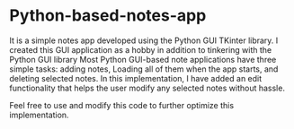 # Python-based-notes-app
It is a simple notes app developed using the Python GUI TKinter library. I created this GUI application as a hobby in addition to tinkering with the Python GUI library
Most Python GUI-based note applications have three simple tasks: adding notes, Loading all of them when the app starts, and deleting selected notes. In this implementation, I have added an edit functionality that helps the user modify any selected notes without hassle.

Feel free to use and modify this code to further optimize this implementation.
